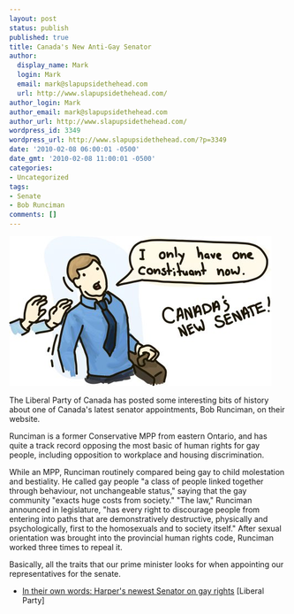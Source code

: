 ```yaml
---
layout: post
status: publish
published: true
title: Canada's New Anti-Gay Senator
author:
  display_name: Mark
  login: Mark
  email: mark@slapupsidethehead.com
  url: http://www.slapupsidethehead.com/
author_login: Mark
author_email: mark@slapupsidethehead.com
author_url: http://www.slapupsidethehead.com/
wordpress_id: 3349
wordpress_url: http://www.slapupsidethehead.com/?p=3349
date: '2010-02-08 06:00:01 -0500'
date_gmt: '2010-02-08 11:00:01 -0500'
categories:
- Uncategorized
tags:
- Senate
- Bob Runciman
comments: []
---
```

![](/wp-content/media/2010/02/senate-appointment.jpg "In ya go!")

The Liberal Party of Canada has posted some interesting bits of history about one of Canada's latest senator appointments, Bob Runciman, on their website.

Runciman is a former Conservative MPP from eastern Ontario, and has quite a track record opposing the most basic of human rights for gay people, including opposition to workplace and housing discrimination.

While an MPP, Runciman routinely compared being gay to child molestation and bestiality. He called gay people "a class of people linked together through behaviour, not unchangeable status," saying that the gay community "exacts huge costs from society." "The law," Runciman announced in legislature, "has every right to discourage people from entering into paths that are demonstratively destructive, physically and psychologically, first to the homosexuals and to society itself." After sexual orientation was brought into the provincial human rights code, Runciman worked three times to repeal it.

Basically, all the traits that our prime minister looks for when appointing our representatives for the senate.

- [In their own words: Harper's newest Senator on gay rights](http://www.liberal.ca/en/newsroom/media-releases/17446_in-their-own-words-harpers-newest-senator-on-gay-rights) [Liberal Party]
